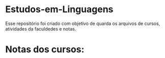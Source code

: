 # Estudos-em-Linguagens 


Esse repositório foi criado com objetivo de quarda os arquivos de cursos, atividades da faculdedes e notas. 
















# Notas dos cursos: 
